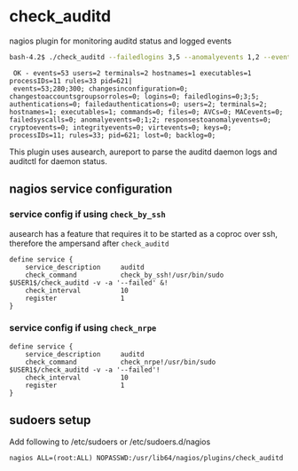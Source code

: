 # check_auditd
nagios plugin for monitoring auditd status and logged events

```bash
bash-4.2$ ./check_auditd --failedlogins 3,5 --anomalyevents 1,2 --events 280,300
```
     OK - events=53 users=2 terminals=2 hostnames=1 executables=1 processIDs=11 rules=33 pid=621|
     events=53;280;300; changesinconfiguration=0; changestoaccountsgroupsorroles=0; logins=0; failedlogins=0;3;5; authentications=0; failedauthentications=0; users=2; terminals=2; hostnames=1; executables=1; commands=0; files=0; AVCs=0; MACevents=0; failedsyscalls=0; anomalyevents=0;1;2; responsestoanomalyevents=0; cryptoevents=0; integrityevents=0; virtevents=0; keys=0; processIDs=11; rules=33; pid=621; lost=0; backlog=0;

This plugin uses ausearch, aureport to parse the auditd daemon logs and
auditctl for daemon status.


## nagios service configuration
### service config if using `check_by_ssh`

ausearch has a feature that requires it to be started as a coproc over ssh,
therefore the ampersand after `check_auditd`

    define service {
        service_description     auditd
        check_command           check_by_ssh!/usr/bin/sudo $USER1$/check_auditd -v -a '--failed' &!
        check_interval          10
        register                1
    }

### service config if using `check_nrpe`

    define service {
        service_description     auditd
        check_command           check_nrpe!/usr/bin/sudo $USER1$/check_auditd -v -a '--failed'!
        check_interval          10
        register                1
    }


## sudoers setup
Add following to /etc/sudoers or /etc/sudoers.d/nagios

    nagios ALL=(root:ALL) NOPASSWD:/usr/lib64/nagios/plugins/check_auditd

